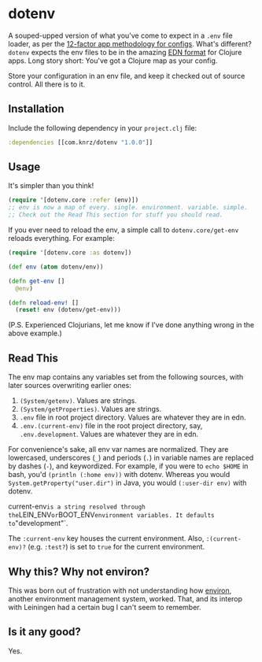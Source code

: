 # dotenv

A souped-upped version of what you've come to expect in a `.env` file loader, as per the [12-factor app methodology for configs](http://12factor.net/config). What's different? `dotenv` expects the env files to be in the amazing [EDN format](https://github.com/edn-format/edn) for Clojure apps. Long story short: You've got a Clojure map as your config.

Store your configuration in an env file, and keep it checked out of source control. All there is to it.

## Installation

Include the following dependency in your `project.clj` file:

```clojure
:dependencies [[com.knrz/dotenv "1.0.0"]]
```

## Usage

It's simpler than you think!

```clojure
(require '[dotenv.core :refer (env)])
;; env is now a map of every. single. environment. variable. simple.
;; Check out the Read This section for stuff you should read.
```

If you ever need to reload the env, a simple call to `dotenv.core/get-env` reloads everything. For example:

```clojure
(require '[dotenv.core :as dotenv])

(def env (atom dotenv/env))

(defn get-env []
  @env)

(defn reload-env! []
  (reset! env (dotenv/get-env)))
```

(P.S. Experienced Clojurians, let me know if I've done anything wrong in the above example.)

## Read This

The env map contains any variables set from the following sources, with later sources overwriting earlier ones:

1. `(System/getenv)`. Values are strings.
2. `(System/getProperties)`. Values are strings.
3. `.env` file in root project directory. Values are whatever they are in edn.
4. `.env.(current-env)` file in the root project directory, say, `.env.development`. Values are whatever they are in edn.

For convenience's sake, all env var names are normalized. They are lowercased, underscores (`_`) and periods (`.`) in variable names are replaced by dashes (`-`), and keywordized. For example, if you were to `echo $HOME` in bash, you'd `(println (:home env))` with dotenv. Whereas you would `System.getProperty("user.dir")` in Java, you would `(:user-dir env)` with dotenv.

current-env` is a string resolved through the `LEIN_ENV` or `BOOT_ENV` environment variables. It defaults to `"development"`.

The `:current-env` key houses the current environment. Also, `:(current-env)?` (e.g. `:test?`) is set to `true` for the current environment.

## Why this? Why not environ?

This was born out of frustration with not understanding how [environ](https://github.com/weavejester/environ), another environment management system, worked. That, and its interop with Leiningen had a certain bug I can't seem to remember.

## Is it any good?

Yes.


